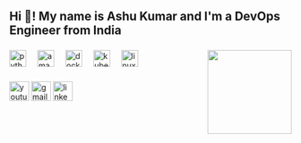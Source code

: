 <h2 align="left">Hi 👋! My name is Ashu  Kumar and I'm a DevOps Engineer from India</h2>

###

<img align="right" height="150" src="https://in.images.search.yahoo.com/images/view;_ylt=Awrx_majq3ZndfcFtZO9HAx.;_ylu=c2VjA3NyBHNsawNpbWcEb2lkA2RiY2ViYTIyZjIxMTgxMTU1NDJlM2RhMDAxOWJmZDA4BGdwb3MDMQRpdANiaW5n?back=https%3A%2F%2Fin.images.search.yahoo.com%2Fsearch%2Fimages%3Fp%3Dcoding%2Bgif%26type%3DE211IN885G0%26fr%3Dmcafee%26fr2%3Dpiv-web%26tab%3Dorganic%26ri%3D1&w=800&h=600&imgurl=images.squarespace-cdn.com%2Fcontent%2Fv1%2F5769fc401b631bab1addb2ab%2F1541580611624-TE64QGKRJG8SWAIUS7NS%2Fcoding-freak.gif&rurl=https%3A%2F%2Fwww.zugzwang.in%2Fcoding-classes&size=335KB&p=coding+gif&oid=dbceba22f2118115542e3da0019bfd08&fr2=piv-web&fr=mcafee&tt=Online+Coding+classes+for+Kids+%7C+ZugZwang+Academy&b=0&ni=21&no=1&ts=&tab=organic&sigr=hjokAVXrwNtb&sigb=ZwDb9yXwxAsO&sigi=x9W_gmJNlgOH&sigt=7KS_e4v7Y22W&.crumb=UEZ7uwq.yDy&fr=mcafee&fr2=piv-web&type=E211IN885G0"  />

###

<div align="left">
  <img src="https://cdn.jsdelivr.net/gh/devicons/devicon/icons/python/python-original.svg" height="30" alt="python logo"  />
  <img width="12" />
  <img src="https://cdn.jsdelivr.net/gh/devicons/devicon/icons/amazonwebservices/amazonwebservices-line-wordmark.svg" height="30" alt="amazonwebservices logo"  />
  <img width="12" />
  <img src="https://cdn.jsdelivr.net/gh/devicons/devicon/icons/docker/docker-original.svg" height="30" alt="docker logo"  />
  <img width="12" />
  <img src="https://cdn.jsdelivr.net/gh/devicons/devicon/icons/kubernetes/kubernetes-plain.svg" height="30" alt="kubernetes logo"  />
  <img width="12" />
  <img src="https://cdn.jsdelivr.net/gh/devicons/devicon/icons/linux/linux-original.svg" height="30" alt="linux logo"  />
</div>

###

<div align="left">
  <img src="https://img.shields.io/static/v1?message=Youtube&logo=youtube&label=&color=FF0000&logoColor=white&labelColor=&style=for-the-badge" height="35" alt="youtube logo"  />
  <img src="https://img.shields.io/static/v1?message=Gmail&logo=gmail&label=&color=D14836&logoColor=white&labelColor=&style=for-the-badge" height="35" alt="gmail logo"  />
  <img src="https://img.shields.io/static/v1?message=LinkedIn&logo=linkedin&label=&color=0077B5&logoColor=white&labelColor=&style=for-the-badge" height="35" alt="linkedin logo"  />
</div>

###
